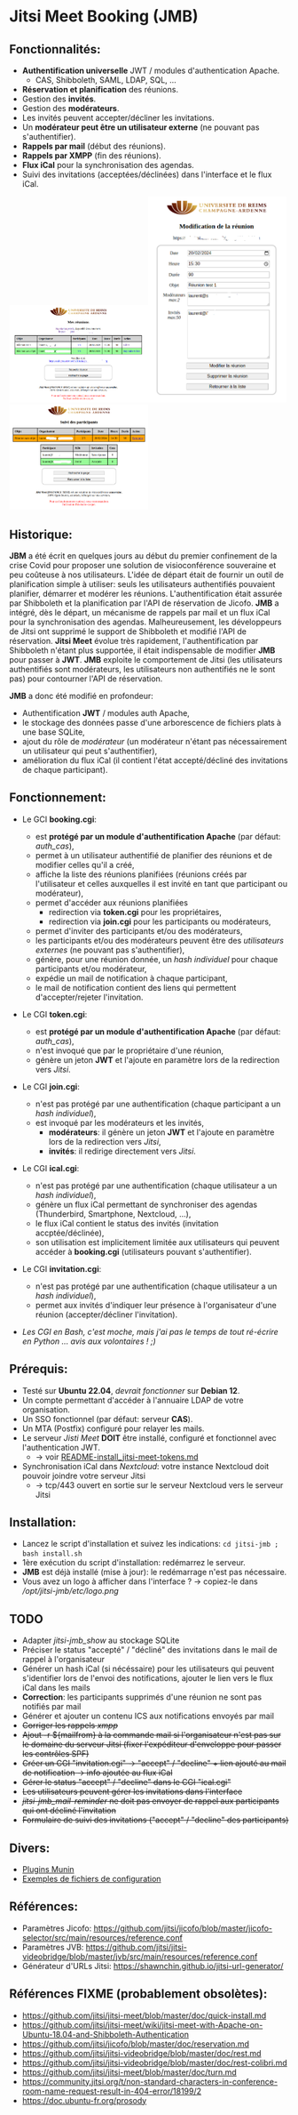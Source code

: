 # Jitsi Meet Booking (JMB)

## Fonctionnalités:

* **Authentification universelle** JWT / modules d'authentication Apache.
  * CAS, Shibboleth, SAML, LDAP, SQL, ...
* **Réservation et planification** des réunions.
* Gestion des **invités**.
* Gestion des **modérateurs**.
* Les invités peuvent accepter/décliner les invitations.
* Un **modérateur peut être un utilisateur externe** (ne pouvant pas s'authentifier).
* **Rappels par mail** (début des réunions).
* **Rappels par XMPP** (fin des réunions).
* **Flux iCal** pour la synchronisation des agendas.
* Suivi des invitations (acceptées/déclinées) dans l'interface et le flux iCal.

<img src="liste-reunions.png" alt="liste-reunions.png:Liste des réunions" width="250"/><img src="edition-reunion.png" alt="edition-reunion.png:Edition d'une réunion" width="250"/><img src="suivi-participants.png" alt="suivi-participants.png:Suivi des participants" width="250"/>

## Historique:
**JBM** a été écrit en quelques jours au début du premier confinement de la crise Covid pour proposer une solution de visioconférence souveraine et peu coûteuse à nos utilisateurs.
L'idée de départ était de fournir un outil de planification simple à utiliser: seuls les utilisateurs authentifiés pouvaient planifier, démarrer et modérer les réunions.
L'authentification était assurée par Shibboleth et la planification par l'API de réservation de Jicofo.
**JMB** a intégré, dès le départ, un mécanisme de rappels par mail et un flux iCal pour la synchronisation des agendas.
Malheureusement, les développeurs de Jitsi ont supprimé le support de Shibboleth et modifié l'API de réservation.
**Jitsi Meet** évolue très rapidement, l'authentification par Shibboleth n'étant plus supportée, il était indispensable de modifier **JMB** pour passer à **JWT**.
**JMB** exploite le comportement de Jitsi (les utilisateurs authentifiés sont modérateurs, les utilisateurs non authentifiés ne le sont pas) pour contourner l'API de réservation.

**JMB** a donc été modifié en profondeur:
* Authentification **JWT** / modules auth Apache,
* le stockage des données passe d'une arborescence de fichiers plats à une base SQLite,
* ajout du rôle de *modérateur* (un modérateur n'étant pas nécessairement un utilisateur qui peut s'authentifier),
* amélioration du flux iCal (il contient l'état accepté/décliné des invitations de chaque participant).

## Fonctionnement:
* Le GCI **booking.cgi**:
  * est **protégé par un module d'authentification Apache** (par défaut: *auth_cas*),
  * permet à un utilisateur authentifié de planifier des réunions et de modifier celles qu'il a créé,
  * affiche la liste des réunions planifiées (réunions créés par l'utilisateur et celles auxquelles il est invité en tant que participant ou modérateur),
  * permet d'accéder aux réunions planifiées
    * redirection via **token.cgi** pour les propriétaires,
    * redirection via **join.cgi** pour les participants ou modérateurs,
  * permet d'inviter des participants et/ou des modérateurs,
  * les participants et/ou des modérateurs peuvent être des *utilisateurs externes* (ne pouvant pas s'authentifier),
  * génère, pour une réunion donnée, un *hash individuel* pour chaque participants et/ou modérateur,
  * expédie un mail de notification à chaque participant,
  * le mail de notification contient des liens qui permettent d'accepter/rejeter l'invitation.

* Le CGI **token.cgi**:
  * est **protégé par un module d'authentification Apache** (par défaut: *auth_cas*),
  * n'est invoqué que par le propriétaire d'une réunion,
  * génère un jeton **JWT** et l'ajoute en paramètre lors de la redirection vers *Jitsi*.

* Le CGI **join.cgi**:
  * n'est pas protégé par une authentification (chaque participant a un *hash individuel*),
  * est invoqué par les modérateurs et les invités,
    * **modérateurs**: il génère un jeton **JWT** et l'ajoute en paramètre lors de la redirection vers *Jitsi*,
    * **invités**: il redirige directement vers *Jitsi*.

* Le CGI **ical.cgi**:
  * n'est pas protégé par une authentification (chaque utilisateur a un *hash individuel*),
  * génère un flux iCal permettant de synchroniser des agendas (Thunderbird, Smartphone, Nextcloud, ...),
  * le flux iCal contient le status des invités (invitation accptée/déclinée),
  * son utilisation est implicitement limitée aux utilisateurs qui peuvent accéder à **booking.cgi** (utilisateurs pouvant s'authentifier).

* Le CGI **invitation.cgi**:
  * n'est pas protégé par une authentification (chaque utilisateur a un *hash individuel*),
  * permet aux invités d'indiquer leur présence à l'organisateur d'une réunion (accepter/décliner l'invitation).

* *Les CGI en Bash, c'est moche, mais j'ai pas le temps de tout ré-écrire en Python ... avis aux volontaires ! ;)*

## Prérequis:

* Testé sur **Ubuntu 22.04**, *devrait fonctionner* sur **Debian 12**.
* Un compte permettant d'accéder à l'annuaire LDAP de votre organisation.
* Un SSO fonctionnel (par défaut: serveur **CAS**).
* Un MTA (Postfix) configuré pour relayer les mails.
* Le serveur *Jisti Meet* **DOIT** être installé, configuré et fonctionnel avec l'authentication JWT.
  * -> voir [README-install_jitsi-meet-tokens.md](README-install_jitsi-meet-tokens.md)
* Synchronisation iCal dans *Nextcloud*: votre instance Nextcloud doit pouvoir joindre votre serveur Jitsi
  * -> tcp/443 ouvert en sortie sur le serveur Nextcloud vers le serveur Jitsi

## Installation:

* Lancez le script d'installation et suivez les indications: `cd jitsi-jmb ; bash install.sh`
* 1ère exécution du script d'installation: redémarrez le serveur.
* **JMB** est déjà installé (mise à jour): le redémarrage n'est pas nécessaire.
* Vous avez un logo à afficher dans l'interface ? -> copiez-le dans */opt/jitsi-jmb/etc/logo.png*

## TODO

* Adapter *jitsi-jmb_show* au stockage SQLite
* Préciser le status "accepté" / "décliné" des invitations dans le mail de rappel à l'organisateur
* Générer un hash iCal (si nécéssaire) pour les utilisateurs qui peuvent s'identifier lors de l'envoi des notifications, ajouter le lien vers le flux iCal dans les mails
* **Correction**: les participants supprimés d'une réunion ne sont pas notifiés par mail
* Générer et ajouter un contenu ICS aux notifications envoyés par mail
* ~~Corriger les rappels *xmpp*~~
* ~~Ajout -r ${mailfrom} à la commande mail si l'organisateur n'est pas sur le domaine du serveur Jitsi (fixer l'expéditeur d'enveloppe pour passer les contrôles SPF)~~
* ~~Créer un CGI "invitation.cgi" -> "accept" / "decline" + lien ajouté au mail de notification -> info ajoutée au flux iCal~~
* ~~Gérer le status "accept" / "decline" dans le CGI "ical.cgi"~~
* ~~Les utilisateurs peuvent gérer les invitations dans l'interface~~
* ~~*jitsi-jmb_mail-reminder* ne doit pas envoyer de rappel aux participants qui ont décliné l'invitation~~
* ~~Formulaire de suivi des invitations ("accept" / "decline" des participants)~~


## Divers:

* [Plugins Munin](https://github.com/lspagnol/jitsi-jmb/tree/master/munin)
* [Exemples de fichiers de configuration](https://github.com/lspagnol/jitsi-jmb/tree/master/conf-samples)

## Références:

* Paramètres Jicofo: https://github.com/jitsi/jicofo/blob/master/jicofo-selector/src/main/resources/reference.conf
* Paramètres JVB: https://github.com/jitsi/jitsi-videobridge/blob/master/jvb/src/main/resources/reference.conf
* Générateur d'URLs Jitsi: https://shawnchin.github.io/jitsi-url-generator/

## Références **FIXME** (probablement obsolètes):

* https://github.com/jitsi/jitsi-meet/blob/master/doc/quick-install.md
* https://github.com/jitsi/jitsi-meet/wiki/jitsi-meet-with-Apache-on-Ubuntu-18.04-and-Shibboleth-Authentication
* https://github.com/jitsi/jicofo/blob/master/doc/reservation.md
* https://github.com/jitsi/jitsi-videobridge/blob/master/doc/rest.md
* https://github.com/jitsi/jitsi-videobridge/blob/master/doc/rest-colibri.md
* https://github.com/jitsi/jitsi-meet/blob/master/doc/turn.md
* https://community.jitsi.org/t/non-standard-characters-in-conference-room-name-request-result-in-404-error/18199/2
* https://doc.ubuntu-fr.org/prosody

